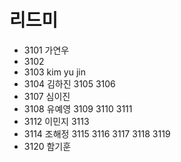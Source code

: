 # 리드미
- 3101 가연우
- 3102 
- 3103 kim yu jin
- 3104 김하진
3105
3106
- 3107 심이진
- 3108 유예영
3109
3110
3111 
- 3112 이민지
3113 
- 3114 조해정 
3115 
3116 
3117 
3118 
3119 
- 3120 함기훈
